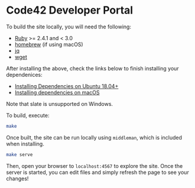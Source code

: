 # Code42 Developer Portal

To build the site locally, you will need the following:

* [Ruby](https://www.ruby-lang.org/en/)  >= 2.4.1 and < 3.0
* [homebrew](https://brew.sh/) (if using macOS)
* [jq](https://stedolan.github.io/jq/)
* [wget](https://www.gnu.org/software/wget/)

After installing the above, check the links below to finish installing your dependenices:

* [Installing Dependencies on Ubuntu 18.04+](https://github.com/slatedocs/slate/wiki/Using-Slate-Natively#installing-dependencies-on-ubuntu-1804)
* [Installing dependencies on macOS](https://github.com/slatedocs/slate/wiki/Using-Slate-Natively#installing-dependencies-on-macos)

Note that slate is unsupported on Windows.

To build, execute:

```bash
make
```

Once built, the site can be run locally using `middleman`, which is included when installing.

```bash
make serve
```

Then, open your browser to `localhost:4567` to explore the site. Once the server is started, you can edit files and simply refresh the page to see your changes!
